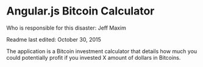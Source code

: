 Angular.js Bitcoin Calculator
======

Who is responsible for this disaster: Jeff Maxim

Readme last edited: October 30, 2015

The application is a Bitcoin investment calculator that details how much you could potentially profit if you invested X amount of dollars in Bitcoins.